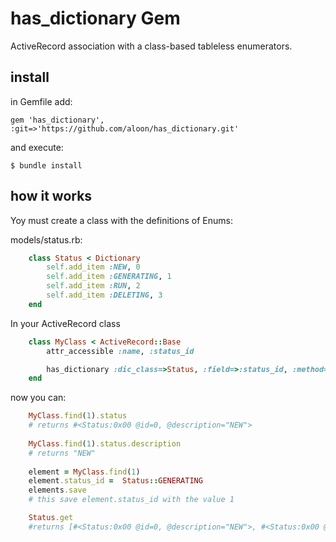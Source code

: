 # has_dictionary Gem

ActiveRecord association with a class-based tableless enumerators.

## install

in Gemfile add:

	gem 'has_dictionary', :git=>'https://github.com/aloon/has_dictionary.git'

and execute:

	$ bundle install

## how it works

Yoy must create a class with the definitions of Enums:

models/status.rb:
```ruby
	class Status < Dictionary
	    self.add_item :NEW, 0
	    self.add_item :GENERATING, 1
	    self.add_item :RUN, 2
	    self.add_item :DELETING, 3
	end
```

In your ActiveRecord class

```ruby
	class MyClass < ActiveRecord::Base
   		attr_accessible :name, :status_id

   		has_dictionary :dic_class=>Status, :field=>:status_id, :method=>'status'
	end
```

now you can:

```ruby
	MyClass.find(1).status
	# returns #<Status:0x00 @id=0, @description="NEW">
	
	MyClass.find(1).status.description
	# returns "NEW"
	
	element = MyClass.find(1)
	element.status_id =  Status::GENERATING
	elements.save
	# this save element.status_id with the value 1

	Status.get
	#returns [#<Status:0x00 @id=0, @description="NEW">, #<Status:0x00 @id=1, @description="GENERATING">, #<Status:0x00 @id=2, @description="RUN">, #<Status:0x00 @id=3, @description="DELETING">] 
```